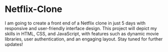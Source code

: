 # Netflix-Clone
I am going to create a front end of a Netflix clone in just 5 days with responsive and user-friendly interface design. This project will depict my skills in HTML, CSS, and JavaScript, with features such as dynamic movie libraries, user authentication, and an engaging layout. Stay tuned for further updates!
